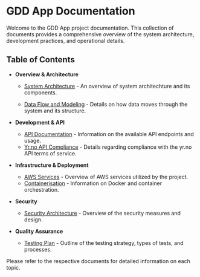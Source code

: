 # GDD App Documentation

Welcome to the GDD App project documentation. This collection of documents provides a comprehensive overview of the system architecture, development practices, and operational details.

## Table of Contents

- **Overview & Architecture**

  - [System Architecture](./system-architecture.md) - An overview of system architechture and its components.

  - [Data Flow and Modeling](./data-flow-and-modeling.md) - Details on how data moves through the system and its structure.

- **Development & API**

  - [API Documentation](./api-documentation.md) - Information on the available API endpoints and usage.
  - [Yr.no API Compliance](./yrno-api-compliance.md) - Details regarding compliance with the yr.no API terms of service.

- **Infrastructure & Deployment**

  - [AWS Services](./aws-services.md) - Overview of AWS services utilized by the project.
  - [Containerisation](./containerisation.md) - Information on Docker and container orchestration.

- **Security**

  - [Security Architecture](./security-architecture.md) - Overview of the security measures and design.

- **Quality Assurance**
  - [Testing Plan](./testing-plan.md) - Outline of the testing strategy, types of tests, and processes.

Please refer to the respective documents for detailed information on each topic.
